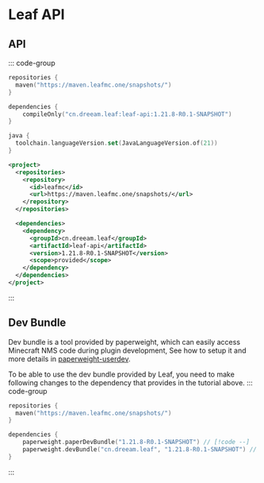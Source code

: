 # Leaf API

## API
::: code-group
```kotlin [build.gradle.kts]
repositories {
  maven("https://maven.leafmc.one/snapshots/")
}

dependencies {
    compileOnly("cn.dreeam.leaf:leaf-api:1.21.8-R0.1-SNAPSHOT")
}

java {
  toolchain.languageVersion.set(JavaLanguageVersion.of(21))
}
```

```xml [pom.xml]
<project>
  <repositories>
    <repository>
      <id>leafmc</id>
      <url>https://maven.leafmc.one/snapshots/</url>
    </repository>
  </repositories>

  <dependencies>
    <dependency>
      <groupId>cn.dreeam.leaf</groupId>
      <artifactId>leaf-api</artifactId>
      <version>1.21.8-R0.1-SNAPSHOT</version>
      <scope>provided</scope>
    </dependency>
  </dependencies>
</project>
```
:::

## Dev Bundle
Dev bundle is a tool provided by paperweight, which can easily access Minecraft NMS code during plugin development,
See how to setup it and more details in [paperweight-userdev](https://docs.papermc.io/paper/dev/userdev/).

To be able to use the dev bundle provided by Leaf, you need to make following changes to the dependency that provides in the tutorial above.
::: code-group
```kotlin [build.gradle.kts]
repositories {
  maven("https://maven.leafmc.one/snapshots/")
}

dependencies {
    paperweight.paperDevBundle("1.21.8-R0.1-SNAPSHOT") // [!code --]
    paperweight.devBundle("cn.dreeam.leaf", "1.21.8-R0.1-SNAPSHOT") // [!code ++]
}
```
:::
